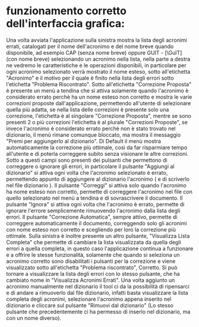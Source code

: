 # **funzionamento corretto dell'interfaccia grafica:**

 Una volta avviata l'applicazione sulla sinistra mostra la lista degli acronimi errati, catalogati per il nome
 dell'acronimo e del nome breve quando disponibile, ad esempio CAP (senza nome breve) oppure GUIT - [\GuIT] (con nome breve)
 selezionando un acronimo nella lista, nella parte a destra ne vedremo le caratteristiche e le operazioni disponibili,
 in particolare per ogni acronimo selezionato verrà mostrato il nome esteso, sotto all'etichetta "Acronimo" e il motivo
 per il quale è finito nella lista degli errori sotto l'etichetta "Problema Riscontrato". Sotto all'etichetta "Correzione
 Proposta" è presente un menù a tendina che si attiva solamente quando l'acronimo è considerato errato perchè ha un
 nome esteso non corretto e mostra le varie correzioni proposte dall'applicazione, permettendo all'utente di selezionare
 quella più adatta, se nella lista delle correzioni è presente solo una correzione, l'etichetta è al singolare
 "Correzione Proposta", mentre se sono presenti 2 o più correzioni l'etichetta è al plurale "Correzioni Proposte",
 se invece l'acronimo è considerato errato perchè non è stato trovato nel dizionario, il menù rimane comunque bloccato,
 ma mostra il messaggio "Premi per aggiungerlo al dizionario". Di Default il menù mostra automaticamente la correzione
 più ottimale, così da far risparmiare tempo all'utente e di poterla correggere subito senza visionare le altre correzioni.
 Sotto a questi campi sono presenti dei pulsanti che permettono di correggere o ignorare gli errori, in particolare
 il pulsante "Aggiungi al dizionario" si attiva ogni volta che l'acronimo selezionato è errato, permettendo appunto di
 aggiungere al dizionario l'acronimo ( e di scriverlo nel file dizionario ).
 Il pulsante "Correggi" si attiva solo quando l'acronimo ha nome esteso non corretto, permette di correggere l'acronimo
 nel file con quello selezionato nel menù a tendina e di sovrascrivere il documento.
 Il pulsante "Ignora" si attiva ogni volta che l'acronimo è errato, permette di ignorare l'errore semplicemente rimuovendo
 l'acronimo dalla lista degli errori.
 Il pulsante "Correzione Automatica", sempre attivo, permette di correggere automaticamente il documento, correggendo solo
 gli acronimi con nome esteso non corretto e scegliendo per loro la correzione più ottimale.
 Sulla sinistra è inoltre presente un altro pulsante, "Visualizza Lista Completa" che permette di cambiare la lista
 visualizzata da quella degli errori a quella completa, in questo caso l'applicazione continua a funzionare e a offrire
 le stesse funzionalità, solamente che quando si seleziona un acronimo corretto sono disabilitati i pulsanti per la
 correzione e viene visualizzato sotto all'etichetta "Problema riscontrato", Corretto. Si può tornare a visualizzare la
 lista degli errori con lo stesso pulsante, che ha cambiato nome in "Visualizza Acronimi Errati".
 Una volta aggiunto un acronimo manualmente nel dizionario il tool ci da la possibilità di ripensarci e di andare a
 rimuoverlo dal file dizionario, infatti basta visualizzare la lista completa degli acronimi, selezionare l'acronimo
 appena inserito nel dizionario e cliccare sul pulsante "Rimuovi dal dizionario" (Lo stesso pulsante che precedentemente
 ci ha permesso di inserlo nel dizionario, ma con un nome diverso).
